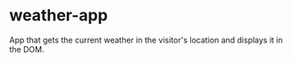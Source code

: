 # weather-app
App that gets the current weather in the visitor's location and displays it in the DOM.
